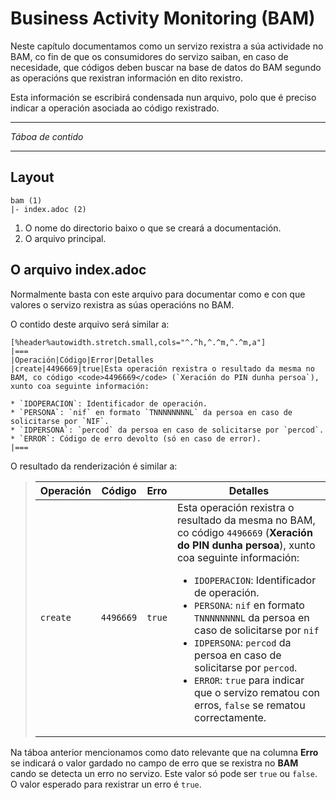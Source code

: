 <!--
  #%L
  AMTEGA WsdlIT Maven Plugin
  %%
  Copyright (C) 2021 - 2022 Axencia para a Modernización Tecnolóxica de Galicia (AMTEGA) - Xunta de Galicia
  %%
  This file is part of "wsdlit".
  
  "wsdlit" is free software: you can redistribute it and/or modify
  it under the terms of:
  European Union Public License, either Version 1.2 or – as soon
  they will be approved by the European Commission - subsequent versions of
  the EUPL;
  
  "wsdlit" is distributed in the hope that it will be useful,
  but WITHOUT ANY WARRANTY; without even the implied warranty of
  MERCHANTABILITY or FITNESS FOR A PARTICULAR PURPOSE. See the
  European Union Public License for more details.
  
  You may obtain a copy of tce European Union Public Licence at:
  http://joinup.ec.europa.eu/software/page/eupl/licence-eupl
  #L%
  -->

# Business Activity Monitoring (BAM)

Neste capítulo documentamos como un servizo rexistra a súa actividade no BAM,
co fin de que os consumidores do servizo saiban, en caso de necesidade, 
que códigos deben buscar na base de datos do BAM segundo as operacións que rexistran información en dito rexistro.

Esta información se escribirá condensada nun arquivo,
polo que é preciso indicar a operación asociada ao código rexistrado.

---
*Táboa de contido*
<!-- MACRO{toc} -->
---

## Layout

```
bam (1)
|- index.adoc (2)
```

1. O nome do directorio baixo o que se creará a documentación.
2. O arquivo principal.

## O arquivo index.adoc

Normalmente basta con este arquivo para documentar como e con que valores o servizo rexistra as súas operacións no BAM.

O contido deste arquivo será similar a:

```asciidoc
[%header%autowidth.stretch.small,cols="^.^h,^.^m,^.^m,a"]
|===
|Operación|Código|Error|Detalles
|create|4496669|true|Esta operación rexistra o resultado da mesma no BAM, co código <code>4496669</code> (`Xeración do PIN dunha persoa`), xunto coa seguinte información:

* `IDOPERACION`: Identificador de operación.
* `PERSONA`: `nif` en formato `TNNNNNNNNL` da persoa en caso de solicitarse por `NIF`.
* `IDPERSONA`: `percod` da persoa en caso de solicitarse por `percod`.
* `ERROR`: Código de erro devolto (só en caso de error).
|===
```

O resultado da renderización é similar a:

<blockquote>
<table>
    <thead>
        <tr>
            <th>Operación</th>
            <th>Código</th>
            <th>Erro</th>
            <th>Detalles</th>
        </tr>
    </thead>
    <tbody>
        <tr>
             <td><code>create</code></td>
             <td><code>4496669</code></td>
             <td><code>true</code></td>
             <td>Esta operación rexistra o resultado da mesma no BAM, co código <code>4496669</code> (<b>Xeración do PIN dunha persoa</b>),
xunto coa seguinte información:

<ul>
    <li><code>IDOPERACION</code>: Identificador de operación.</li>
    <li><code>PERSONA</code>: <code>nif</code> en formato <code>TNNNNNNNNL</code> da persoa en caso de solicitarse por <code>nif</code></li>
    <li><code>IDPERSONA</code>: <code>percod</code> da persoa en caso de solicitarse por <code>percod</code>.</li>
    <li><code>ERROR</code>: <code>true</code> para indicar que o servizo rematou con erros, <code>false</code> se rematou correctamente.</li>
</ul>
             </td>
        </tr>
    </tbody>
</table>
</blockquote>

Na táboa anterior mencionamos como dato relevante que na columna **Erro** se indicará o valor gardado no campo de erro
que se rexistra no **BAM** cando se detecta un erro no servizo.
Este valor só pode ser `true` ou `false`.
O valor esperado para rexistrar un erro é `true`.
